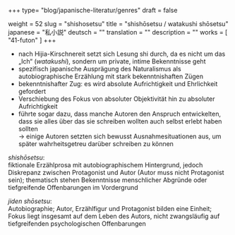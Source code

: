 +++
type= "blog/japanische-literatur/genres"
draft = false

weight = 52
slug = "shishosetsu"
title = "shishōsetsu / watakushi shōsetsu"
japanese = "私小説"
deutsch = ""
translation = ""
description = ""
works = [
    "41-futon"
]
+++

- nach Hijia-Kirschnereit setzt sich Lesung shi durch, da es nicht um das „Ich“ (_watakushi_), sondern um private, intime Bekenntnisse geht
- spezifisch japanische Ausprägung des Naturalismus als autobiographische Erzählung mit stark bekenntnishaften Zügen
- bekenntnishafter Zug: es wird absolute Aufrichtigkeit und Ehrlichkeit gefordert
- Verschiebung des Fokus von absoluter Objektivität hin zu absoluter Aufrichtigkeit
- führte sogar dazu, dass manche Autoren den Anspruch entwickelten, dass sie alles über das sie schreiben wollten auch selbst erlebt haben sollten  
  -> einige Autoren setzten sich bewusst Ausnahmesituationen aus, um später wahrheitsgetreu darüber schreiben zu können

_shishōsetsu_:  
fiktionale Erzählprosa mit autobiographischem Hintergrund, jedoch Diskrepanz
zwischen Protagonist und Autor (Autor muss nicht Protagonist sein); thematisch stehen Bekenntnisse
menschlicher Abgründe oder tiefgreifende Offenbarungen im Vordergrund

_jiden shōsetsu_:  
Autobiographie; Autor, Erzählfigur und Protagonist bilden eine Einheit; Fokus liegt
insgesamt auf dem Leben des Autors, nicht zwangsläufig auf tiefgreifenden psychologischen
Offenbarungen
